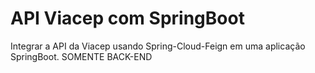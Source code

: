 # API Viacep com SpringBoot
 Integrar a API da Viacep usando Spring-Cloud-Feign em uma aplicação SpringBoot.
 SOMENTE BACK-END
